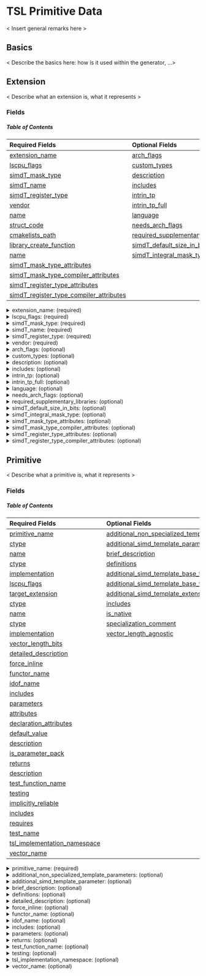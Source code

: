 # TSL Primitive Data
< Insert general remarks here >

## Basics
< Describe the basics here: how is it used within the generator, ...>

## Extension
< Describe what an extension is, what it represents >

### Fields
<a name="toc-extension"></a>
##### Table of Contents

|Required Fields|Optional Fields
|:--|:--|
[extension_name](#extension--extension_name) | [arch_flags](#extension--arch_flags)
[lscpu_flags](#extension--lscpu_flags) | [custom_types](#extension--custom_types)
[simdT_mask_type](#extension--simdT_mask_type) | [description](#extension--description)
[simdT_name](#extension--simdT_name) | [includes](#extension--includes)
[simdT_register_type](#extension--simdT_register_type) | [intrin_tp](#extension--intrin_tp)
[vendor](#extension--vendor) | [intrin_tp_full](#extension--intrin_tp_full)
[name](#extension-custom_types-entry_type--name) | [language](#extension--language)
[struct_code](#extension-custom_types-entry_type--struct_code) | [needs_arch_flags](#extension--needs_arch_flags)
[cmakelists_path](#extension-required_supplementary_libraries-entry_type--cmakelists_path) | [required_supplementary_libraries](#extension--required_supplementary_libraries)
[library_create_function](#extension-required_supplementary_libraries-entry_type--library_create_function) | [simdT_default_size_in_bits](#extension--simdT_default_size_in_bits)
[name](#extension-required_supplementary_libraries-entry_type--name) | [simdT_integral_mask_type](#extension--simdT_integral_mask_type)
 | [simdT_mask_type_attributes](#extension--simdT_mask_type_attributes)
 | [simdT_mask_type_compiler_attributes](#extension--simdT_mask_type_compiler_attributes)
 | [simdT_register_type_attributes](#extension--simdT_register_type_attributes)
 | [simdT_register_type_compiler_attributes](#extension--simdT_register_type_compiler_attributes)

<details>
<summary><a name="extension--extension_name"></a>extension_name: (required)</summary>

<blockquote>

type: `str` <br />
brief: Extension Name (used as filename). <br />
example: `'avx512'` <br />


</blockquote>

[Back to Table of Content](#toc-extension)

</details>

<details>
<summary><a name="extension--lscpu_flags"></a>lscpu_flags: (required)</summary>

<blockquote>

type: `list` <br />
entry_type: str <br />
brief: List of extension specific flags, exposed by using lscpu. <br />
example: `[ 'avx512cd', 'avx512f' ]` <br />


</blockquote>

[Back to Table of Content](#toc-extension)

</details>

<details>
<summary><a name="extension--simdT_mask_type"></a>simdT_mask_type: (required)</summary>

<blockquote>

type: `str` <br />
brief: Mask type, depending on the base type. <br />


</blockquote>

[Back to Table of Content](#toc-extension)

</details>

<details>
<summary><a name="extension--simdT_name"></a>simdT_name: (required)</summary>

<blockquote>

type: `str` <br />
brief: Extension Name which will be used inside the TSL. <br />
example: `'avx512'` <br />


</blockquote>

[Back to Table of Content](#toc-extension)

</details>

<details>
<summary><a name="extension--simdT_register_type"></a>simdT_register_type: (required)</summary>

<blockquote>

type: `str` <br />
brief: Vector register type, depending on the base type. <br />
example: `BaseType` <br />


</blockquote>

[Back to Table of Content](#toc-extension)

</details>

<details>
<summary><a name="extension--vendor"></a>vendor: (required)</summary>

<blockquote>

type: `str` <br />
brief: Vendor Name. <br />
example: `'intel'` <br />


</blockquote>

[Back to Table of Content](#toc-extension)

</details>

<details>
<summary><a name="extension--arch_flags"></a>arch_flags: (optional)</summary>

<blockquote>

type: `dict` <br />
brief: Dictionary for mapping architecture flags to compiler related arcitecture flags. Only non-obvious mappings must be included in this dictionary. <br />
example: `{sse4_1: 'msse4.1', sse4_2: 'msse4.2'}` <br />
default: {} <br />


</blockquote>

[Back to Table of Content](#toc-extension)

</details>

<details>
<summary><a name="extension--custom_types"></a>custom_types: (optional)</summary>

<blockquote>

type: `list` <br />
<details open>
<summary><a name="entry_type"></a>entry_type</summary>

<blockquote>

<details open>
<summary><a name="extension-custom_types-entry_type--name"></a>name: (required)</summary>

<blockquote>

type: `str` <br />
brief: Name of custom type. <br />
example: `gpu_reg_t` <br />


</blockquote>
</details>

<details open>
<summary><a name="extension-custom_types-entry_type--struct_code"></a>struct_code: (required)</summary>

<blockquote>

type: `str` <br />
brief: Implementation code for custom type struct. <br />


</blockquote>
</details>



</blockquote>
</details>

brief: List of custom types. <br />
default: [] <br />


</blockquote>

[Back to Table of Content](#toc-extension)

</details>

<details>
<summary><a name="extension--description"></a>description: (optional)</summary>

<blockquote>

type: `str` <br />
brief: A description of the SIMD extension which is used for doxygen generation. <br />
default: todo. <br />
recommended: True <br />


</blockquote>

[Back to Table of Content](#toc-extension)

</details>

<details>
<summary><a name="extension--includes"></a>includes: (optional)</summary>

<blockquote>

type: `list` <br />
default: [] <br />
entry_type: str <br />
brief: A list of includes which are required. <br />


</blockquote>

[Back to Table of Content](#toc-extension)

</details>

<details>
<summary><a name="extension--intrin_tp"></a>intrin_tp: (optional)</summary>

<blockquote>

type: `dict` <br />
brief: If intrinsics follow a specific pattern (for instance by enconding type informations into intrinsic-names), this can be used to generate multiple primitivies. <br />
example: `{uint8_t: ['u', '8'], uint16_t: ['u', '16']}. Usage: vaddq_{{ intrin_tp[ctype][0] }}{{ intrin_tp[ctype][1] }}` <br />
default: {} <br />


</blockquote>

[Back to Table of Content](#toc-extension)

</details>

<details>
<summary><a name="extension--intrin_tp_full"></a>intrin_tp_full: (optional)</summary>

<blockquote>

type: `dict` <br />
brief: If intrinsics follow a specific pattern (for instance by enconding type informations into intrinsic-names), this can be used to generate multiple primitivies. <br />
example: `{uint8_t: ['u', '8'], uint16_t: ['u', '16']}. Usage: vaddq_{{ intrin_tp_full[ctype] }}` <br />
default: {} <br />


</blockquote>

[Back to Table of Content](#toc-extension)

</details>

<details>
<summary><a name="extension--language"></a>language: (optional)</summary>

<blockquote>

type: `str` <br />
brief: Language string used by cmake. <br />
default: CXX <br />
example: `'CXX' or 'CUDA'` <br />


</blockquote>

[Back to Table of Content](#toc-extension)

</details>

<details>
<summary><a name="extension--needs_arch_flags"></a>needs_arch_flags: (optional)</summary>

<blockquote>

type: `bool` <br />
brief: Indicates, whether the lscpu-flags should be used as compiler flags. <br />
default: True <br />


</blockquote>

[Back to Table of Content](#toc-extension)

</details>

<details>
<summary><a name="extension--required_supplementary_libraries"></a>required_supplementary_libraries: (optional)</summary>

<blockquote>

type: `list` <br />
brief: List of libraries which are required for this extension. <br />
default: [] <br />
<details open>
<summary><a name="entry_type"></a>entry_type</summary>

<blockquote>

<details open>
<summary><a name="extension-required_supplementary_libraries-entry_type--cmakelists_path"></a>cmakelists_path: (required)</summary>

<blockquote>

type: `str` <br />
brief: Path to the top-level directory where the CMakeLists.txt file resides which will be used for add_subdirectory. <br />


</blockquote>
</details>

<details open>
<summary><a name="extension-required_supplementary_libraries-entry_type--library_create_function"></a>library_create_function: (required)</summary>

<blockquote>

type: `str` <br />
brief: Name of the function which will be used to create the library. <br />


</blockquote>
</details>

<details open>
<summary><a name="extension-required_supplementary_libraries-entry_type--name"></a>name: (required)</summary>

<blockquote>

type: `str` <br />
brief: Name of the library which will be used for linking. <br />


</blockquote>
</details>



</blockquote>
</details>



</blockquote>

[Back to Table of Content](#toc-extension)

</details>

<details>
<summary><a name="extension--simdT_default_size_in_bits"></a>simdT_default_size_in_bits: (optional)</summary>

<blockquote>

type: `int` <br />
brief: Default size of a vector register for the specific extension in bits. <br />
default: 0 <br />
example: `512` <br />


</blockquote>

[Back to Table of Content](#toc-extension)

</details>

<details>
<summary><a name="extension--simdT_integral_mask_type"></a>simdT_integral_mask_type: (optional)</summary>

<blockquote>

type: `str` <br />
brief: Integral type for a mask. This may differ from the mask_type. <br />
default: mask_t <br />
requirement: optional <br />


</blockquote>

[Back to Table of Content](#toc-extension)

</details>

<details>
<summary><a name="extension--simdT_mask_type_attributes"></a>simdT_mask_type_attributes: (optional)</summary>

<blockquote>

type: `str` <br />
brief: Additional attributes of mask type. <br />
example: `__attribute__((vector_size(64), __may_alias__, _aligned_(64)))` <br />
default: "" <br />


</blockquote>

[Back to Table of Content](#toc-extension)

</details>

<details>
<summary><a name="extension--simdT_mask_type_compiler_attributes"></a>simdT_mask_type_compiler_attributes: (optional)</summary>

<blockquote>

type: `str` <br />
brief: Additional attributes of mask type. <br />
example: `__attribute__((register))` <br />
default: "" <br />


</blockquote>

[Back to Table of Content](#toc-extension)

</details>

<details>
<summary><a name="extension--simdT_register_type_attributes"></a>simdT_register_type_attributes: (optional)</summary>

<blockquote>

type: `str` <br />
brief: Additional attributes of vector type. <br />
example: `__attribute__((vector_size(64), __may_alias__, _aligned_(64)))` <br />
default: "" <br />


</blockquote>

[Back to Table of Content](#toc-extension)

</details>

<details>
<summary><a name="extension--simdT_register_type_compiler_attributes"></a>simdT_register_type_compiler_attributes: (optional)</summary>

<blockquote>

type: `str` <br />
brief: Additional attributes of vector type. <br />
example: `__attribute__((register))` <br />
default: "" <br />


</blockquote>

[Back to Table of Content](#toc-extension)

</details>



## Primitive
< Describe what a primitive is, what it represents >

### Fields
<a name="toc-primitive"></a>
##### Table of Contents
|Required Fields|Optional Fields
|:--|:--|
[primitive_name](#primitive--primitive_name) | [additional_non_specialized_template_parameters](#primitive--additional_non_specialized_template_parameters)
[ctype](#primitive-additional_non_specialized_template_parameters-entry_type--ctype) | [additional_simd_template_parameter](#primitive--additional_simd_template_parameter)
[name](#primitive-additional_non_specialized_template_parameters-entry_type--name) | [brief_description](#primitive--brief_description)
[ctype](#primitive-definitions-entry_type--ctype) | [definitions](#primitive--definitions)
[implementation](#primitive-definitions-entry_type--implementation) | [additional_simd_template_base_type](#primitive-definitions-entry_type--additional_simd_template_base_type)
[lscpu_flags](#primitive-definitions-entry_type--lscpu_flags) | [additional_simd_template_base_type_mapping_dict](#primitive-definitions-entry_type--additional_simd_template_base_type_mapping_dict)
[target_extension](#primitive-definitions-entry_type--target_extension) | [additional_simd_template_extension](#primitive-definitions-entry_type--additional_simd_template_extension)
[ctype](#primitive-parameters-entry_type--ctype) | [includes](#primitive-definitions-entry_type--includes)
[name](#primitive-parameters-entry_type--name) | [is_native](#primitive-definitions-entry_type--is_native)
[ctype](#primitive-returns-entry_type--ctype) | [specialization_comment](#primitive-definitions-entry_type--specialization_comment)
[implementation](#primitive-testing-entry_type--implementation) | [vector_length_agnostic](#primitive-definitions-entry_type--vector_length_agnostic)
 | [vector_length_bits](#primitive-definitions-entry_type--vector_length_bits)
 | [detailed_description](#primitive--detailed_description)
 | [force_inline](#primitive--force_inline)
 | [functor_name](#primitive--functor_name)
 | [idof_name](#primitive--idof_name)
 | [includes](#primitive--includes)
 | [parameters](#primitive--parameters)
 | [attributes](#primitive-parameters-entry_type--attributes)
 | [declaration_attributes](#primitive-parameters-entry_type--declaration_attributes)
 | [default_value](#primitive-parameters-entry_type--default_value)
 | [description](#primitive-parameters-entry_type--description)
 | [is_parameter_pack](#primitive-parameters-entry_type--is_parameter_pack)
 | [returns](#primitive--returns)
 | [description](#primitive-returns-entry_type--description)
 | [test_function_name](#primitive--test_function_name)
 | [testing](#primitive--testing)
 | [implicitly_reliable](#primitive-testing-entry_type--implicitly_reliable)
 | [includes](#primitive-testing-entry_type--includes)
 | [requires](#primitive-testing-entry_type--requires)
 | [test_name](#primitive-testing-entry_type--test_name)
 | [tsl_implementation_namespace](#primitive--tsl_implementation_namespace)
 | [vector_name](#primitive--vector_name)
<details>
<summary><a name="primitive--primitive_name"></a>primitive_name: (required)</summary>

<blockquote>

type: `str` <br />
brief: Name of the primitive. <br />
example: `load` <br />


</blockquote>

[Back to Table of Content](#toc-primitive)

</details>

<details>
<summary><a name="primitive--additional_non_specialized_template_parameters"></a>additional_non_specialized_template_parameters: (optional)</summary>

<blockquote>

type: `list` <br />
<details open>
<summary><a name="entry_type"></a>entry_type</summary>

<blockquote>

<details open>
<summary><a name="primitive-additional_non_specialized_template_parameters-entry_type--ctype"></a>ctype: (required)</summary>

<blockquote>

type: `str` <br />
brief: Type of template. <br />


</blockquote>
</details>

<details open>
<summary><a name="primitive-additional_non_specialized_template_parameters-entry_type--name"></a>name: (required)</summary>

<blockquote>

type: `str` <br />
brief: Name of template parameter. <br />


</blockquote>
</details>



</blockquote>
</details>

default: [] <br />
brief: Additional template parameters which may be needed <br />


</blockquote>

[Back to Table of Content](#toc-primitive)

</details>

<details>
<summary><a name="primitive--additional_simd_template_parameter"></a>additional_simd_template_parameter: (optional)</summary>

<blockquote>

type: `str` <br />
default: "" <br />
brief: Additional template parameter which may be used for conversion operations. <br />


</blockquote>

[Back to Table of Content](#toc-primitive)

</details>

<details>
<summary><a name="primitive--brief_description"></a>brief_description: (optional)</summary>

<blockquote>

type: `str` <br />
default: todo. <br />
brief: Brief description of the primitive. <br />
recommended: True <br />


</blockquote>

[Back to Table of Content](#toc-primitive)

</details>

<details>
<summary><a name="primitive--definitions"></a>definitions: (optional)</summary>

<blockquote>

type: `list` <br />
default: [] <br />
<details open>
<summary><a name="entry_type"></a>entry_type</summary>

<blockquote>

<details open>
<summary><a name="primitive-definitions-entry_type--ctype"></a>ctype: (required)</summary>

<blockquote>

type: `list` <br />
entry_type: str <br />
brief: List of the C/C++ datatype(s) for which this definition is a specialization. If ctype == 'T', the specialization is base type agnostic. <br />
example: `['uint32_t', 'uint64_t'], ['uint64_t'], ['T']` <br />


</blockquote>
</details>

<details open>
<summary><a name="primitive-definitions-entry_type--implementation"></a>implementation: (required)</summary>

<blockquote>

type: `str` <br />
brief: The actual implementation for this definition. <br />


</blockquote>
</details>

<details open>
<summary><a name="primitive-definitions-entry_type--lscpu_flags"></a>lscpu_flags: (required)</summary>

<blockquote>

   same as: [lscpu_flags](#extension--lscpu_flags)


</blockquote>
</details>

<details open>
<summary><a name="primitive-definitions-entry_type--target_extension"></a>target_extension: (required)</summary>

<blockquote>

type: `list` <br />
entry_type: str <br />
brief: The TSL extension for which this definition is a specialization. <br />


</blockquote>
</details>

<details open>
<summary><a name="primitive-definitions-entry_type--additional_simd_template_base_type"></a>additional_simd_template_base_type: (optional)</summary>

<blockquote>

type: `list` <br />
entry_type: str <br />
default: [] <br />
brief: Return vector base type, which is used for conversion. <br />


</blockquote>
</details>

<details open>
<summary><a name="primitive-definitions-entry_type--additional_simd_template_base_type_mapping_dict"></a>additional_simd_template_base_type_mapping_dict: (optional)</summary>

<blockquote>

type: `dict` <br />
<details open>
<summary><a name="default"></a>default</summary>

<blockquote>



</blockquote>
</details>

brief: todo <br />


</blockquote>
</details>

<details open>
<summary><a name="primitive-definitions-entry_type--additional_simd_template_extension"></a>additional_simd_template_extension: (optional)</summary>

<blockquote>

type: `str` <br />
default: "" <br />
brief: Return vector extension, which is used for casts. <br />


</blockquote>
</details>

<details open>
<summary><a name="primitive-definitions-entry_type--includes"></a>includes: (optional)</summary>

<blockquote>

   same as: [includes](#extension--includes)


</blockquote>
</details>

<details open>
<summary><a name="primitive-definitions-entry_type--is_native"></a>is_native: (optional)</summary>

<blockquote>

type: `bool` <br />
default: True <br />
brief: A flag indicating whether the definition is using a 1-to-1 mapping (True) or whether it is some kind of a workaround (False). <br />


</blockquote>
</details>

<details open>
<summary><a name="primitive-definitions-entry_type--specialization_comment"></a>specialization_comment: (optional)</summary>

<blockquote>

type: `str` <br />
default: "" <br />
brief: Brief description of the primitive. <br />


</blockquote>
</details>

<details open>
<summary><a name="primitive-definitions-entry_type--vector_length_agnostic"></a>vector_length_agnostic: (optional)</summary>

<blockquote>

type: `bool` <br />
default: False <br />
brief: Indicates, whether a Primitive specialization is agnostic to the actual vector length (default: False). <br />


</blockquote>
</details>

<details open>
<summary><a name="primitive-definitions-entry_type--vector_length_bits"></a>vector_length_bits: (optional)</summary>

<blockquote>

type: `int` <br />
default: 0 <br />
brief: The size of a vector register for the specific extension in bits. (default: 0 indicates that the default amount of bits - defined for the extension - will be used). <br />


</blockquote>
</details>



</blockquote>
</details>

brief: A list of definitions for a specific primitive. <br />
recommended: True <br />


</blockquote>

[Back to Table of Content](#toc-primitive)

</details>

<details>
<summary><a name="primitive--detailed_description"></a>detailed_description: (optional)</summary>

<blockquote>

type: `str` <br />
default: todo. <br />
brief: Detailed description of the primitive. <br />
recommended: True <br />


</blockquote>

[Back to Table of Content](#toc-primitive)

</details>

<details>
<summary><a name="primitive--force_inline"></a>force_inline: (optional)</summary>

<blockquote>

type: `bool` <br />
default: True <br />
brief: A flag indicating whether the primitive should be marked as ((always_inline)). (default = True) <br />


</blockquote>

[Back to Table of Content](#toc-primitive)

</details>

<details>
<summary><a name="primitive--functor_name"></a>functor_name: (optional)</summary>

<blockquote>

type: `str` <br />
default: "" <br />
brief: Name for the functor class. This is used if multiple primitives exist with the same primitive name but with different parameters. <br />
example: `mask_load` <br />


</blockquote>

[Back to Table of Content](#toc-primitive)

</details>

<details>
<summary><a name="primitive--idof_name"></a>idof_name: (optional)</summary>

<blockquote>

type: `str` <br />
default: Idof <br />
brief: The template class name which is used to care about the implementation degree of freedom. <br />


</blockquote>

[Back to Table of Content](#toc-primitive)

</details>

<details>
<summary><a name="primitive--includes"></a>includes: (optional)</summary>

<blockquote>

   same as: [includes](#extension--includes)


</blockquote>

[Back to Table of Content](#toc-primitive)

</details>

<details>
<summary><a name="primitive--parameters"></a>parameters: (optional)</summary>

<blockquote>

type: `list` <br />
default: [] <br />
<details open>
<summary><a name="entry_type"></a>entry_type</summary>

<blockquote>

<details open>
<summary><a name="primitive-parameters-entry_type--ctype"></a>ctype: (required)</summary>

<blockquote>

type: `str` <br />
brief: TSL type of the parameter with all cvref qualifiers. <br />
example: `Vec::vector_type const &` <br />


</blockquote>
</details>

<details open>
<summary><a name="primitive-parameters-entry_type--name"></a>name: (required)</summary>

<blockquote>

type: `str` <br />
brief: Name of the parameter. <br />


</blockquote>
</details>

<details open>
<summary><a name="primitive-parameters-entry_type--attributes"></a>attributes: (optional)</summary>

<blockquote>

type: `str` <br />
brief: Parameter attributes. <br />
example: `__restrict__` <br />
default: "" <br />


</blockquote>
</details>

<details open>
<summary><a name="primitive-parameters-entry_type--declaration_attributes"></a>declaration_attributes: (optional)</summary>

<blockquote>

type: `str` <br />
brief: Parameter declaration attributes <br />
example: `[[maybe_unused]]` <br />
default: "" <br />


</blockquote>
</details>

<details open>
<summary><a name="primitive-parameters-entry_type--default_value"></a>default_value: (optional)</summary>

<blockquote>

type: `str` <br />
brief: A default value. <br />
default: "" <br />


</blockquote>
</details>

<details open>
<summary><a name="primitive-parameters-entry_type--description"></a>description: (optional)</summary>

<blockquote>

type: `str` <br />
brief: A short description of the parameter. <br />
default: todo. <br />
recommended: True <br />


</blockquote>
</details>

<details open>
<summary><a name="primitive-parameters-entry_type--is_parameter_pack"></a>is_parameter_pack: (optional)</summary>

<blockquote>

type: `bool` <br />
default: False <br />
brief: A flag indicating whether the definition is using a 1-to-1 mapping (True) or whether it is some kind of a workaround (False). <br />


</blockquote>
</details>



</blockquote>
</details>

brief: A list of necessary parameters for the primitive. <br />
example: `[{ctype: 'Vec::vector_type const &', name: 'a', description: 'first summand'}, {ctype: 'Vec::vector_type const &', name: 'b', description: 'second summand'}]` <br />


</blockquote>

[Back to Table of Content](#toc-primitive)

</details>

<details>
<summary><a name="primitive--returns"></a>returns: (optional)</summary>

<blockquote>

type: `dict` <br />
<details open>
<summary><a name="entry_type"></a>entry_type</summary>

<blockquote>

<details open>
<summary><a name="primitive-returns-entry_type--ctype"></a>ctype: (required)</summary>

<blockquote>

   same as: [ctype](#primitive-parameters-entry_type--ctype)


</blockquote>
</details>

<details open>
<summary><a name="primitive-returns-entry_type--description"></a>description: (optional)</summary>

<blockquote>

   same as: [description](#primitive-parameters-entry_type--description)


</blockquote>
</details>



</blockquote>
</details>

<details open>
<summary><a name="default"></a>default</summary>

<blockquote>

ctype: void <br />
description: "" <br />


</blockquote>
</details>

brief: The return type of the primitive. (default = void) <br />


</blockquote>

[Back to Table of Content](#toc-primitive)

</details>

<details>
<summary><a name="primitive--test_function_name"></a>test_function_name: (optional)</summary>

<blockquote>

type: `str` <br />
brief: @TODO <br />
example: `test_add` <br />


</blockquote>

[Back to Table of Content](#toc-primitive)

</details>

<details>
<summary><a name="primitive--testing"></a>testing: (optional)</summary>

<blockquote>

type: `list` <br />
<details open>
<summary><a name="entry_type"></a>entry_type</summary>

<blockquote>

<details open>
<summary><a name="primitive-testing-entry_type--implementation"></a>implementation: (required)</summary>

<blockquote>

type: `str` <br />
brief: Implementation of a test case. If setup and teardown code is needed, this has to be placed inside the definition. <br />


</blockquote>
</details>

<details open>
<summary><a name="primitive-testing-entry_type--implicitly_reliable"></a>implicitly_reliable: (optional)</summary>

<blockquote>

type: `bool` <br />
default: False <br />
brief: Indicates that this primitive is assumed to be 'correct'. This is necessary to break dependency-cycles of different testcases, e.g., most of the primitives need the ability to transfer the result into memory (simd-store). Even a potential test for store would require store to be tested beforehand. To omit such cycles, one can flag a fundamental primitive as implicitly reliable. However, a valid test-implementation must be provided. <br />


</blockquote>
</details>

<details open>
<summary><a name="primitive-testing-entry_type--includes"></a>includes: (optional)</summary>

<blockquote>

   same as: [includes](#extension--includes)


</blockquote>
</details>

<details open>
<summary><a name="primitive-testing-entry_type--requires"></a>requires: (optional)</summary>

<blockquote>

type: `list` <br />
entry_type: str <br />
default: [] <br />
brief: A list of required primitives for this test (excluded the current tested primitive). <br />


</blockquote>
</details>

<details open>
<summary><a name="primitive-testing-entry_type--test_name"></a>test_name: (optional)</summary>

<blockquote>

type: `str` <br />
default: default <br />
brief: Name of a specific test definition. <br />


</blockquote>
</details>



</blockquote>
</details>

default: [] <br />
brief: Testing code. <br />
recommended: True <br />


</blockquote>

[Back to Table of Content](#toc-primitive)

</details>

<details>
<summary><a name="primitive--tsl_implementation_namespace"></a>tsl_implementation_namespace: (optional)</summary>

<blockquote>

type: `str` <br />
default: functors <br />
brief: Namespace for template specializations. <br />


</blockquote>

[Back to Table of Content](#toc-primitive)

</details>

<details>
<summary><a name="primitive--vector_name"></a>vector_name: (optional)</summary>

<blockquote>

type: `str` <br />
default: Vec <br />
brief: The template class name which is referenced from the parameters and within the code. <br />


</blockquote>

[Back to Table of Content](#toc-primitive)

</details>

